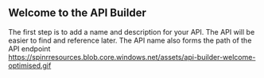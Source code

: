 ## Welcome to the API Builder
The first step is to add a name and description for your API. The API will be easier to find and reference later. The API name also forms the path of the API endpoint  
https://spinrresources.blob.core.windows.net/assets/api-builder-welcome-optimised.gif
